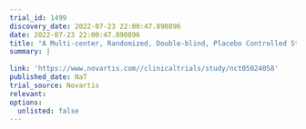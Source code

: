 ```yaml
---
trial_id: 1499
discovery_date: 2022-07-23 22:00:47.890896
date: 2022-07-23 22:00:47.890896
title: "A Multi-center, Randomized, Double-blind, Placebo Controlled Study to Investigate the Efficacy and Safety of Ligelizumab (QGE031) in the Treatment of Chronic Inducible Urticaria (CINDU) in Adolescents and Adults Inadequately Controlled With H1-antihi ..."
summary: |
  
link: 'https://www.novartis.com//clinicaltrials/study/nct05024058'
published_date: NaT
trial_source: Novartis
relevant: 
options:
  unlisted: false
---
```

